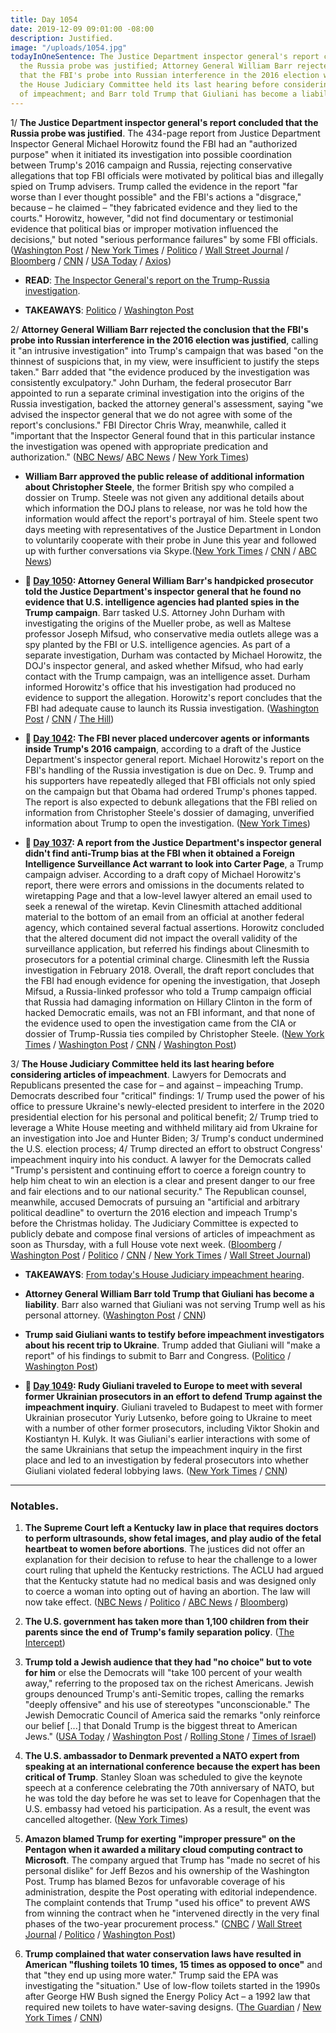 ```yaml
---
title: Day 1054
date: 2019-12-09 09:01:00 -08:00
description: Justified.
image: "/uploads/1054.jpg"
todayInOneSentence: The Justice Department inspector general's report concluded that
  the Russia probe was justified; Attorney General William Barr rejected the conclusion
  that the FBI's probe into Russian interference in the 2016 election was justified;
  the House Judiciary Committee held its last hearing before considering articles
  of impeachment; and Barr told Trump that Giuliani has become a liability.
---
```


1/ **The Justice Department inspector general's report concluded that the Russia probe was justified**. The 434-page report from Justice Department Inspector General Michael Horowitz found the FBI had an "authorized purpose" when it initiated its investigation into possible coordination between Trump's 2016 campaign and Russia, rejecting conservative allegations that top FBI officials were motivated by political bias and illegally spied on Trump advisers. Trump called the evidence in the report "far worse than I ever thought possible" and the FBI's actions a "disgrace," because – he claimed – "they fabricated evidence and they lied to the courts." Horowitz, however, "did not find documentary or testimonial evidence that political bias or improper motivation influenced the decisions," but noted "serious performance failures" by some FBI officials. ([Washington Post](https://www.washingtonpost.com/national-security/inspector-general-report-trump-russia-investigation/2019/12/09/d5940d88-184c-11ea-a659-7d69641c6ff7_story.html) / [New York Times](https://www.nytimes.com/2019/12/09/us/politics/fbi-ig-report-russia-investigation.html) / [Politico](https://www.politico.com/news/2019/12/09/watchdog-report-rips-fbi-handling-of-russia-probe-078983) / [Wall Street Journal](https://www.wsj.com/articles/watchdog-report-set-to-detail-fbi-surveillance-of-trump-adviser-11575892802) / [Bloomberg](https://www.bloomberg.com/news/articles/2019-12-09/doj-watchdog-set-to-dismiss-trump-s-prized-claim-of-fbi-spying) / [CNN](https://www.cnn.com/2019/12/09/politics/ig-horowitz-report-russia-trump/index.html) / [USA Today](https://www.usatoday.com/story/news/politics/2019/12/09/ig-report-review-fbis-fisa-warrant-russia-probe-released/1499906001/) / [Axios](https://www.axios.com/ig-report-justice-department-russia-investigation-63467682-0b54-4cfa-ad48-de3be5e940a6.html))

* **READ**: [The Inspector General's report on the Trump-Russia investigation](https://www.washingtonpost.com/context/read-the-inspector-general-s-report-on-the-trump-russia-investigation/f97e93ca-d5b4-4d8f-a37f-8b2cdfdcdc88/).

* **TAKEAWAYS**: [Politico](https://www.politico.com/news/2019/12/09/inspector-generals-report-russia-key-takeaways-079030) / [Washington Post](https://www.washingtonpost.com/politics/2019/12/09/takeaways-horowitz-report-russia-investigation/)

2/ **Attorney General William Barr rejected the conclusion that the FBI's probe into Russian interference in the 2016 election was justified**, calling it "an intrusive investigation" into Trump's campaign that was based "on the thinnest of suspicions that, in my view, were insufficient to justify the steps taken." Barr added that "the evidence produced by the investigation was consistently exculpatory." John Durham, the federal prosecutor Barr appointed to run a separate criminal investigation into the origins of the Russia investigation, backed the attorney general's assessment, saying "we advised the inspector general that we do not agree with some of the report's conclusions." FBI Director Chris Wray, meanwhile, called it "important that the Inspector General found that in this particular instance the investigation was opened with appropriate predication and authorization." ([NBC News](https://www.nbcnews.com/politics/trump-impeachment-inquiry/ag-barr-condemns-ig-report-s-finding-fbi-probe-trump-n1098451)/ [ABC News](https://abcnews.go.com/Politics/doj-watchdog-finds-russia-investigation-improper-missteps/story?id=67599147) / [New York Times](https://www.nytimes.com/2019/12/09/us/politics/barr-durham-ig-report-russia-investigation.html))

* **William Barr approved the public release of additional information about Christopher Steele**, the former British spy who compiled a dossier on Trump. Steele was not given any additional details about which information the DOJ plans to release, nor was he told how the information would affect the report's portrayal of him. Steele spent two days meeting with representatives of the Justice Department in London to voluntarily cooperate with their probe in June this year and followed up with further conversations via Skype.([New York Times](https://www.nytimes.com/2019/12/09/us/politics/ig-report-steele-dossier.html) / [CNN](https://www.cnn.com/2019/12/09/politics/christopher-steele-doj-ig-report/) / [ABC News](https://abcnews.go.com/Politics/dossier-author-chris-steele-met-ivanka-trump-years/story?id=67597270))

* **📌 [Day 1050](https://whatthefuckjusthappenedtoday.com/2019/12/05/day-1050/#3-attorney-general-william-barrs-han): Attorney General William Barr's handpicked prosecutor told the Justice Department's inspector general that he found no evidence that U.S. intelligence agencies had planted spies in the Trump campaign**. Barr tasked U.S. Attorney John Durham with investigating the origins of the Mueller probe, as well as Maltese professor Joseph Mifsud, who conservative media outlets allege was a spy planted by the FBI or U.S. intelligence agencies. As part of a separate investigation, Durham was contacted by Michael Horowitz, the DOJ's inspector general, and asked whether Mifsud, who had early contact with the Trump campaign, was an intelligence asset. Durham informed Horowitz's office that his investigation had produced no evidence to support the allegation. Horowitz's report concludes that the FBI had adequate cause to launch its Russia investigation. ([Washington Post](https://www.washingtonpost.com/national-security/barrs-handpicked-prosecutor-tells-inspector-general-he-cant-back-right-wing-theory-that-russia-case-was-us-intelligence-setup/2019/12/04/17e084dc-16a9-11ea-9110-3b34ce1d92b1_story.html) / [CNN](https://www.cnn.com/2019/12/04/politics/william-barr-russia-conspiracy-theory-inspector-general/index.html) / [The Hill](https://thehill.com/policy/national-security/473107-report-barr-attorney-cant-provide-evidence-trump-was-set-up-by-doj))

* **📌 [Day 1042](https://whatthefuckjusthappenedtoday.com/2019/11/27/day-1042/#5-the-fbi-never-placed-undercover-ag): The FBI never placed undercover agents or informants inside Trump's 2016 campaign**, according to a draft of the Justice Department's inspector general report. Michael Horowitz's report on the FBI's handling of the Russia investigation is due on Dec. 9. Trump and his supporters have repeatedly alleged that FBI officials not only spied on the campaign but that Obama had ordered Trump's phones tapped. The report is also expected to debunk allegations that the FBI relied on information from Christopher Steele's dossier of damaging, unverified information about Trump to open the investigation. ([New York Times](https://www.nytimes.com/2019/11/27/us/politics/fbi-trump-campaign-inspector-general.html))

* **📌 [Day 1037](https://whatthefuckjusthappenedtoday.com/2019/11/22/day-1037/#4-a-report-from-the-justice-departme): A report from the Justice Department's inspector general didn't find anti-Trump bias at the FBI when it obtained a Foreign Intelligence Surveillance Act warrant to look into Carter Page**, a Trump campaign adviser. According to a draft copy of Michael Horowitz's report, there were errors and omissions in the documents related to wiretapping Page and that a low-level lawyer altered an email used to seek a renewal of the wiretap. Kevin Clinesmith attached additional material to the bottom of an email from an official at another federal agency, which contained several factual assertions. Horowitz concluded that the altered document did not impact the overall validity of the surveillance application, but referred his findings about Clinesmith to prosecutors for a potential criminal charge. Clinesmith left the Russia investigation in February 2018. Overall, the draft report concludes that the FBI had enough evidence for opening the investigation, that Joseph Mifsud, a Russia-linked professor who told a Trump campaign official that Russia had damaging information on Hillary Clinton in the form of hacked Democratic emails, was not an FBI informant, and that none of the evidence used to open the investigation came from the CIA or dossier of Trump-Russia ties compiled by Christopher Steele. ([New York Times](https://www.nytimes.com/2019/11/22/us/politics/russia-investigation-inspector-general-report.html) / [Washington Post](https://www.washingtonpost.com/national-security/justice-dept-watchdog-finds-political-bias-did-not-taint-top-officials-running-the-fbis-russia-probe-but-documents-other-errors/2019/11/22/4b2f51de-0d48-11ea-97ac-a7ccc8dd1ebc_story.html) / [CNN](https://www.cnn.com/2019/11/21/politics/fbi-fisa-russia-investigation/index.html) / [Washington Post](https://www.washingtonpost.com/national-security/inspector-generals-report-on-fbis-russia-probe-to-be-delivered-dec-9/2019/11/21/6d6d789e-0c70-11ea-8397-a955cd542d00_story.html))

3/ **The House Judiciary Committee held its last hearing before considering articles of impeachment**. Lawyers for Democrats and Republicans presented the case for – and against – impeaching Trump. Democrats described four "critical" findings: 1/ Trump used the power of his office to pressure Ukraine's newly-elected president to interfere in the 2020 presidential election for his personal and political benefit; 2/ Trump tried to leverage a White House meeting and withheld military aid from Ukraine for an investigation into Joe and Hunter Biden; 3/ Trump's conduct undermined the U.S. election process; 4/ Trump directed an effort to obstruct Congress' impeachment inquiry into his conduct.  A lawyer for the Democrats called "Trump's persistent and continuing effort to coerce a foreign country to help him cheat to win an election is a clear and present danger to our free and fair elections and to our national security." The Republican counsel, meanwhile, accused Democrats of pursuing an "artificial and arbitrary political deadline" to overturn the 2016 election and impeach Trump's before the Christmas holiday. The Judiciary Committee is expected to publicly debate and compose final versions of articles of impeachment as soon as Thursday, with a full House vote next week. ([Bloomberg](https://www.bloomberg.com/news/articles/2019-12-09/democrats-focus-on-abuse-of-power-obstruction-in-impeachment) / [Washington Post](https://www.washingtonpost.com/politics/impeachment-hearings-live-updates/2019/12/09/108f038c-1a70-11ea-87f7-f2e91143c60d_story.html) / [Politico](https://www.politico.com/news/2019/12/09/democrats-present-evidence-trump-impeachment-078343) / [CNN](https://www.cnn.com/politics/live-news/impeachment-hearing-12-09-19/index.html) / [New York Times](https://www.nytimes.com/2019/12/09/us/politics/impeachment-hearings.html) / [Wall Street Journal](https://www.wsj.com/articles/opposing-sides-to-make-impeachment-cases-11575896191))

* **TAKEAWAYS**: [From today's House Judiciary impeachment hearing](https://www.washingtonpost.com/politics/2019/12/09/early-takeaways-house-judiciary-impeachment-hearing/).

* **Attorney General William Barr told Trump that Giuliani has become a liability**. Barr also warned that Giuliani was not serving Trump well as his personal attorney. ([Washington Post](https://www.washingtonpost.com/politics/inside-giulianis-dual-roles-power-broker-for-hire-and-shadow-foreign-policy-adviser/2019/12/08/f9ab9c4c-1773-11ea-9110-3b34ce1d92b1_story.html) / [CNN](https://www.cnn.com/2019/12/08/politics/giuliani-trump-administration-foreign-clients/index.html))

* **Trump said Giuliani wants to testify before impeachment investigators about his recent trip to Ukraine**. Trump added that Giuliani will "make a report" of his findings to submit to Barr and Congress. ([Politico](https://www.politico.com/news/2019/12/07/trump-giuliani-ukraine-trip-077725) / [Washington Post](https://www.washingtonpost.com/politics/trump-giuliani-will-report-to-justice-department-congress-on-his-investigations-in-ukraine/2019/12/07/c8cbabae-192f-11ea-8406-df3c54b3253e_story.html))

* **📌 [Day 1049](https://whatthefuckjusthappenedtoday.com/2019/12/04/day-1049/#4-rudy-giuliani-traveled-to-europe-t): Rudy Giuliani traveled to Europe to meet with several former Ukrainian prosecutors in an effort to defend Trump against the impeachment inquiry**. Giuliani traveled to Budapest to meet with former Ukrainian prosecutor Yuriy Lutsenko, before going to Ukraine to meet with a number of other former prosecutors, including Viktor Shokin and Kostiantyn H. Kulyk. It was Giuliani's earlier interactions with some of the same Ukrainians that setup the impeachment inquiry in the first place and led to an investigation by federal prosecutors into whether Giuliani violated federal lobbying laws. ([New York Times](https://www.nytimes.com/2019/12/04/us/politics/giuliani-europe-impeachment.html) / [CNN](https://www.cnn.com/2019/12/04/politics/rudy-giuliani-ukraine-visit-interviews-documentary/))

---

### Notables.

1. **The Supreme Court left a Kentucky law in place that requires doctors   to perform ultrasounds, show fetal images, and play audio of the fetal heartbeat to women before abortions**. The justices did not offer an explanation for their decision to refuse to hear the challenge to a lower court ruling that upheld the Kentucky restrictions. The ACLU had argued that the Kentucky statute had no medical basis and was designed only to coerce a woman into opting out of having an abortion. The law will now take effect. ([NBC News](https://www.nbcnews.com/news/us-news/supreme-court-upholds-kentucky-abortion-law-mandating-ultrasounds-n1098181) / [Politico](https://www.politico.com/news/2019/12/09/supreme-court-leaves-in-place-kentucky-abortion-restriction-078843) / [ABC News](https://abcnews.go.com/Health/wireStory/supreme-court-leaves-kentucky-ultrasound-law-place-67597419) / [Bloomberg](https://www.bloomberg.com/news/articles/2019-12-09/top-court-rejects-doctor-challenge-to-abortion-disclosure-rules))

2. **The U.S. government has taken more than 1,100 children from their parents since the end of Trump's family separation policy**. ([The Intercept](https://theintercept.com/2019/12/09/family-separation-policy-lawsuit/))

3. **Trump told a Jewish audience that they had "no choice" but to vote for him** or else the Democrats will "take 100 percent of your wealth away," referring to the proposed tax on the richest Americans. Jewish groups denounced Trump's anti-Semitic tropes, calling the remarks "deeply offensive" and his use of stereotypes "unconscionable." The Jewish Democratic Council of America said the remarks "only reinforce our belief \[...\] that Donald Trump is the biggest threat to American Jews." ([USA Today](https://www.usatoday.com/story/news/politics/2019/12/08/jewish-groups-condemn-trump-remarks/4375229002/) / [Washington Post](https://www.washingtonpost.com/nation/2019/12/09/trump-israeli-american-council-anti-semitic-claims/) / [Rolling Stone](https://www.rollingstone.com/politics/politics-news/trump-uses-pocahontas-slur-tells-jewish-voters-that-warren-will-take-your-wealth-away-923845/) / [Times of Israel](https://www.timesofisrael.com/trump-tells-jewish-group-theyll-vote-for-him-to-protect-their-wealth/))

4. **The U.S. ambassador to Denmark prevented a NATO expert from speaking at an international conference because the expert has been critical of Trump**. Stanley Sloan was scheduled to give the keynote speech at a conference celebrating the 70th anniversary of NATO, but he was told the day before he was set to leave for Copenhagen that the U.S. embassy had vetoed his participation. As a result, the event was cancelled altogether. ([New York Times](https://www.nytimes.com/2019/12/08/world/europe/carla-sands-trump-nato.html))

5. **Amazon blamed Trump for exerting "improper pressure" on the Pentagon when it awarded a military cloud computing contract to Microsoft**. The company argued that Trump has "made no secret of his personal dislike" for Jeff Bezos and his ownership of the Washington Post. Trump has blamed Bezos for unfavorable coverage of his administration, despite the Post operating with editorial independence. The complaint contends that Trump "used his office" to prevent AWS from winning the contract when he "intervened directly in the very final phases of the two-year procurement process." ([CNBC](https://www.cnbc.com/2019/12/09/amazon-blames-trump-for-losing-jedi-cloud-contract.html) / [Wall Street Journal](https://www.wsj.com/articles/amazon-bid-protest-on-jedi-claims-improper-pressure-from-trump-11575905528) / [Politico](https://www.politico.com/news/2019/12/09/amazon-jedi-pentagon-trump-078909) / [Washington Post](https://www.washingtonpost.com/business/2019/12/09/amazon-says-trump-launched-repeated-public-behind-the-scenes-attacks-over-massive-cloud-contract/))

6. **Trump complained that water conservation laws have resulted in American "flushing toilets 10 times, 15 times as opposed to once"** and that "they end up using more water." Trump said the EPA was investigating the "situation." Use of low-flow toilets started in the 1990s after George HW Bush signed the Energy Policy Act – a 1992 law that required new toilets to have water-saving designs. ([The Guardian](https://www.theguardian.com/us-news/2019/dec/06/trump-says-people-flush-the-toilet-10-times-and-seeks-solution) / [New York Times](https://www.nytimes.com/2019/12/07/us/politics/trump-toilet-flushing.html) / [CNN](https://www.cnn.com/2019/12/07/politics/trump-americans-flushing-toilets-intl/index.html))